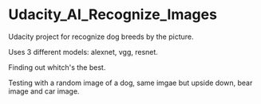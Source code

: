 # Udacity_AI_Recognize_Images

Udacity project for recognize dog breeds by the picture. 

Uses 3 different models: alexnet, vgg, resnet.

Finding out whitch's the best.

Testing with a random image of a dog, same imgae but upside down, bear image and car image.
